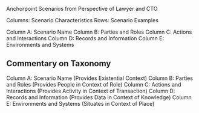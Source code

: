 

Anchorpoint Scenarios from Perspective of Lawyer and CTO


Columns: Scenario Characteristics
Rows: Scenario Examples

Column A: Scenario Name 
Column B: Parties and Roles
Column C: Actions and Interactions 
Column D: Records and Information 
Column E: Environments and Systems 


## Commentary on Taxonomy


Column A: Scenario Name (Provides Existential Context)
Column B: Parties and Roles (Provides People in Context of Role)
Column C: Actions and Interactions (Provides Activity in Context of Transaction)
Column D: Records and Information (Provides Data in Context of Knowledge) 
Column E: Environments and Systems (Situates in Context of Place)
